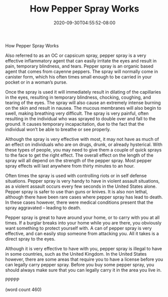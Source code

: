﻿---
title: "How Pepper Spray Works"
date: 2020-09-30T04:55:52-08:00
description: "Home Security Tips for Web Success"
featured_image: "/images/Home Security.jpg"
tags: ["Home Security"]
---

How Pepper Spray Works

Also referred to as an OC or capsicum spray, pepper spray is a very effective inflammatory agent that can easily irritate the eyes and result in pain, temporary blindness, and tears.  Pepper spray is an organic based agent that comes from cayenne peppers.  The spray will normally come in canister form, which his often times small enough to be carried in your pocket or in a woman’s purse.

Once the spray is used it will immediately result in dilating of the capillaries in the eyes, resulting in temporary blindness, chocking, coughing, and tearing of the eyes.  The spray will also cause an extremely intense burning on the skin and result in nausea.  The mucous membranes will also begin to swell, making breathing very difficult.  The spray is very painful, often resulting in the individual who was sprayed to double over and fall to the ground.  It causes temporary incapacitation, due to the fact that the individual won’t be able to breathe or see properly.

Although the spray is very effective with most, it may not have as much of an effect on individuals who are on drugs, drunk, or already hysterical.  With these types of people, you may need to give them a couple of quick sprays to the face to get the right effect.  The overall effect on the length of the spray will all depend on the strength of the pepper spray.  Most pepper spray effects will last anywhere from thirty minutes to an hour.

Often times the spray is used with controlling riots or in self defense situations.  Pepper spray is very handy to have in violent assault situations, as a violent assault occurs every few seconds in the United States alone.  Pepper spray is safer to use than guns or knives.  It is also non lethal, although there have been rare cases where pepper spray has lead to death.  In these cases however, there were medical conditions present that the spray aggravated – leading to death.

Pepper spray is great to have around your home, or to carry with you at all times.  If a burglar breaks into your home while you are there, you obviously want something to protect yourself with.  A can of pepper spray is very effective, and can easily stop someone from attacking you.  All it takes is a direct spray to the eyes.

Although it is very effective to have with you, pepper spray is illegal to have in some countries, such as the United Kingdom.  In the United States however, there are some areas that require you to have a license before you can legally carry pepper spray.  Before you buy some pepper spray, you should always make sure that you can legally carry it in the area you live in.

PPPPP

(word count 460)
